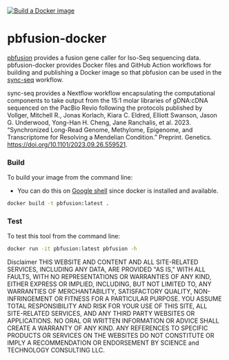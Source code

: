 [![Build a Docker image](https://github.com/adeslatt/pbfusion-docker/actions/workflows/docker-image.yml/badge.svg)](https://github.com/adeslatt/pbfusion-docker/actions/workflows/docker-image.yml)
# pbfusion-docker

[pbfusion](https://github.com/PacificBiosciences/pbfusion) provides a fusion gene caller for Iso-Seq sequencing data. pbfusion-docker provides Docker files and GitHub Action workflows for building and publishing a Docker image so that pbfusion can be used in the [sync-seq](https://github.com/adeslatt/sync-seq) workflow.

sync-seq provides a Nextflow workflow encapsulating the computational components to take output from the 15:1 molar libraries of gDNA:cDNA sequenced on the PacBio Revio following the protocols published by Vollger, Mitchell R., Jonas Korlach, Kiara C. Eldred, Elliott Swanson, Jason G. Underwood, Yong-Han H. Cheng, Jane Ranchalis, et al. 2023. “Synchronized Long-Read Genome, Methylome, Epigenome, and Transcriptome for Resolving a Mendelian Condition.” Preprint. Genetics. https://doi.org/10.1101/2023.09.26.559521.

### Build

To build your image from the command line:
* You can do this on [Google shell](https://shell.cloud.google.com) since docker is installed and available.

```bash
docker build -t pbfusion:latest .
```

### Test

To test this tool from the command line:

```bash
docker run -it pbfusion:latest pbfusion -h
```

Disclaimer
THIS WEBSITE AND CONTENT AND ALL SITE-RELATED SERVICES, INCLUDING ANY DATA, ARE PROVIDED "AS IS," WITH ALL FAULTS, WITH NO REPRESENTATIONS OR WARRANTIES OF ANY KIND, EITHER EXPRESS OR IMPLIED, INCLUDING, BUT NOT LIMITED TO, ANY WARRANTIES OF MERCHANTABILITY, SATISFACTORY QUALITY, NON-INFRINGEMENT OR FITNESS FOR A PARTICULAR PURPOSE. YOU ASSUME TOTAL RESPONSIBILITY AND RISK FOR YOUR USE OF THIS SITE, ALL SITE-RELATED SERVICES, AND ANY THIRD PARTY WEBSITES OR APPLICATIONS. NO ORAL OR WRITTEN INFORMATION OR ADVICE SHALL CREATE A WARRANTY OF ANY KIND. ANY REFERENCES TO SPECIFIC PRODUCTS OR SERVICES ON THE WEBSITES DO NOT CONSTITUTE OR IMPLY A RECOMMENDATION OR ENDORSEMENT BY SCIENCE and TECHNOLOGY CONSULTING LLC.
